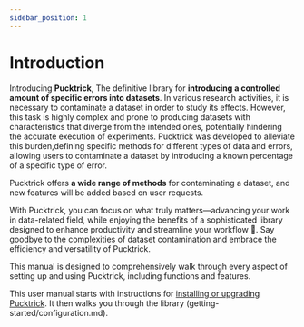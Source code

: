```yaml
---
sidebar_position: 1
---
```


# Introduction

Introducing **Pucktrick**, The definitive library for **introducing a controlled amount of specific errors into datasets**. In various research activities, it is necessary to contaminate a dataset in order to study its effects. However, this task is highly complex and prone to producing datasets with characteristics that diverge from the intended ones, potentially hindering the accurate execution of experiments. Pucktrick was developed to alleviate this burden,defining specific methods for different types of data and errors, allowing users to contaminate a dataset by introducing a known percentage of a specific type of error.

Pucktrick offers **a wide range of methods** for contaminating a dataset, and new features will be added based on user requests. 

With Pucktrick, you can focus on what truly matters—advancing your work in data-related field, while enjoying the benefits of a sophisticated library designed to enhance productivity and streamline your workflow 💅. Say goodbye to the complexities of dataset contamination  and embrace the efficiency and versatility of Pucktrick.

This manual is designed to comprehensively walk through every aspect of setting up and using Pucktrick, including functions and features.

This user manual starts with instructions for [installing or upgrading Pucktrick](getting-started/installation.md). It then walks you through the library (getting-started/configuration.md).
